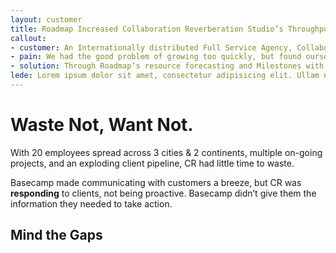 ```yaml
---
layout: customer
title: Roadmap Increased Collaboration Reverberation Studio’s Throughput
callout:
- customer: An Internationally distributed Full Service Agency, Collaboration Reverberation (CR) specializes in brand story telling, graphic design, and web development.
- pain: We had the good problem of growing too quickly, but found ourselves struggling to manage complex projects in Basecamp’s limited interface.
- solution: Through Roadmap’s resource forecasting and Milestones with dependency tracking, we increased our productivity by 26%, and reduced missed deadlines by 60%.
lede: Lorem ipsum dolor sit amet, consectetur adipisicing elit. Ullam nesciunt vitae minima vel est? Error dignissimos, excepturi magnam aspernatur rem pariatur recusandae inventore ut tenetur doloribus qui fugiat quaerat, eveniet.
---
```


# Waste Not, Want Not.

With 20 employees spread across 3 cities & 2 continents, multiple on-going projects, and an exploding client pipeline, CR had little time to waste.

Basecamp made communicating with customers a breeze, but CR was **responding** to clients, not being proactive. Basecamp didn’t give them the information they needed to take action.

## Mind the Gaps

